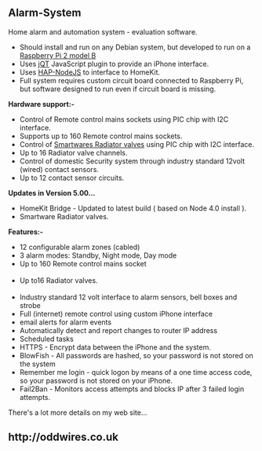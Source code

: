 <h2>Alarm-System</h2>
 
Home alarm and automation system - evaluation software.
 
<ul>
<li>Should install and run on any Debian system, but developed to run on a <a href="https://www.raspberrypi.org/products/raspberry-pi-2-model-b/">Raspberry Pi 2 model B</a></li>
<li>Uses <a href="https://github.com/senchalabs/jQTouch">jQT</a> JavaScript plugin to provide an iPhone interface.</li>
<li>Uses <a href="https://github.com/KhaosT/HAP-NodeJS">HAP-NodeJS</a> to interface to HomeKit.</li>
<li>Full system requires custom circuit board connected to Raspberry Pi, but software
designed to run even if circuit board is missing.</li>
</ul>
  
<b>Hardware support:-</b><br>
<ul>
<li>Control of Remote control mains sockets using PIC chip with I2C interface.</li>
<li>Supports up to 160 Remote control mains sockets.</li>
<li>Control of <a href="http://www.smartwares.eu/en-us/wireless-radiator-valve-shs-53000?returnurl=%2fen-us%2fsearch%3fq%3dradiator%2520valve">Smartwares Radiator valves</a> using PIC chip with I2C interface.</li>
<li>Up to 16 Radiator valve channels.</li>
<li>Control of domestic Security system through industry standard 12volt (wired) contact sensors.</li>
<li>Up to 12 contact sensor circuits.</li>
</ul>
 
<b>Updates in Version 5.00...</b><br>
<ul>
<li>HomeKit Bridge - Updated to latest build ( based on Node 4.0 install ).</li>
<li>Smartware Radiator valves.
</ul>
 
<b>Features:-</b><br>
<ul>
  <li>12 configurable alarm zones (cabled)</li>
  <li>3 alarm modes: Standby, Night mode, Day mode</li>
  <li>Up to 160 Remote control mains socket</li>
  <li>Up to16 Radiator valves.</li>  
  <li>Industry standard 12 volt interface to alarm sensors, bell boxes and strobe</li>
  <li>Full (internet) remote control using custom iPhone interface</li>
  <li>email alerts for alarm events</li>
  <li>Automatically detect and report changes to router IP address</li>
  <li>Scheduled tasks</li>
  <li>HTTPS - Encrypt data between the iPhone and the system.</li>
  <li>BlowFish - All passwords are hashed, so your password is not stored on the system</li>
  <li>Remember me login - quick logon by means of a one time access code, so your password is not stored on your iPhone.</li>
  <li>Fail2Ban - Monitors access attempts and blocks IP after 3 failed login attempts.</li>
</ul>
 
There's a lot more details on my web site...
 
<h2>http://oddwires.co.uk </h2>

